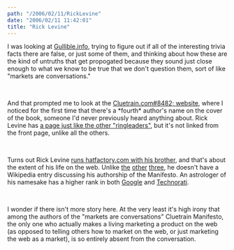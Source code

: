 ```yaml
---
path: "/2006/02/11/RickLevine" 
date: "2006/02/11 11:42:01" 
title: "Rick Levine" 
---
```

<p>I was looking at <a href="http://www.gullible.info/">Gullible.info</a>, trying to figure out if all of the interesting trivia facts there are false, or just some of them, and thinking about how these are the kind of untruths that get propogated because they sound just close enough to what we know to be true that we don't question them, sort of like "markets are conversations."</p><br><p>And that prompted me to look at the <a href="http://www.cluetrain.com/">Cluetrain.com#8482; website</a>, where I noticed for the first time that there's a *fourth* author's name on the cover of the book, someone I'd never previously heard anything about. Rick Levine has <a href="http://www.cluetrain.com/rick.html">a page just like the other "ringleaders"</a>, but it's not linked from the front page, unlike all the others.</p><br><p>Turns out Rick Levine <a href="http://www.hatfactory.com/hatfactory-cgi-bin/page_gen.pl?page=/about.our.company.html#rick">runs hatfactory.com with his brother</a>, and that's about the extent of his life on the web. Unlike <a href="http://en.wikipedia.org/wiki/Christopher_Locke">the</a> <a href="http://en.wikipedia.org/wiki/Doc_Searls">other</a> <a href="http://en.wikipedia.org/wiki/David_Weinberger">three</a>, he doesn't have a Wikipedia entry discussing his authorship of the Manifesto. An astrologer of his namesake has a higher rank in both <a href="http://www.google.com/search?q=%22rick+levine%22">Google</a> and <a href="http://technorati.com/search/%22rick%20levine%22">Technorati</a>.</p><br><p>I wonder if there isn't more story here. At the very least it's high irony that among the authors of the "markets are conversations" Cluetrain Manifesto, the only one who actually makes a living marketing a product on the web (as opposed to telling others how to market on the web, or just marketing the web as a market), is so entirely absent from the conversation.</p>